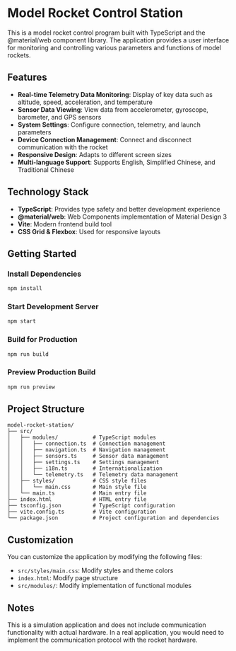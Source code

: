 # Model Rocket Control Station

This is a model rocket control program built with TypeScript and the @material/web component library. The application provides a user interface for monitoring and controlling various parameters and functions of model rockets.

## Features

- **Real-time Telemetry Data Monitoring**: Display of key data such as altitude, speed, acceleration, and temperature
- **Sensor Data Viewing**: View data from accelerometer, gyroscope, barometer, and GPS sensors
- **System Settings**: Configure connection, telemetry, and launch parameters
- **Device Connection Management**: Connect and disconnect communication with the rocket
- **Responsive Design**: Adapts to different screen sizes
- **Multi-language Support**: Supports English, Simplified Chinese, and Traditional Chinese

## Technology Stack

- **TypeScript**: Provides type safety and better development experience
- **@material/web**: Web Components implementation of Material Design 3
- **Vite**: Modern frontend build tool
- **CSS Grid & Flexbox**: Used for responsive layouts

## Getting Started

### Install Dependencies

```bash
npm install
```

### Start Development Server

```bash
npm start
```

### Build for Production

```bash
npm run build
```

### Preview Production Build

```bash
npm run preview
```

## Project Structure

```
model-rocket-station/
├── src/
│   ├── modules/           # TypeScript modules
│   │   ├── connection.ts  # Connection management
│   │   ├── navigation.ts  # Navigation management
│   │   ├── sensors.ts     # Sensor data management
│   │   ├── settings.ts    # Settings management
│   │   ├── i18n.ts        # Internationalization
│   │   └── telemetry.ts   # Telemetry data management
│   ├── styles/            # CSS style files
│   │   └── main.css       # Main style file
│   └── main.ts            # Main entry file
├── index.html             # HTML entry file
├── tsconfig.json          # TypeScript configuration
├── vite.config.ts         # Vite configuration
└── package.json           # Project configuration and dependencies
```

## Customization

You can customize the application by modifying the following files:

- `src/styles/main.css`: Modify styles and theme colors
- `index.html`: Modify page structure
- `src/modules/`: Modify implementation of functional modules

## Notes

This is a simulation application and does not include communication functionality with actual hardware. In a real application, you would need to implement the communication protocol with the rocket hardware.
